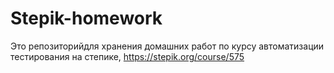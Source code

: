 # Stepik-homework
Это репозиторийдля хранения домашних работ по курсу автоматизации тестирования на степике, https://stepik.org/course/575
